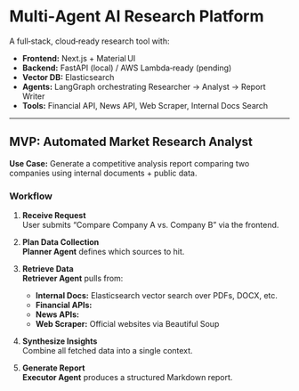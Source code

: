 # Multi‑Agent AI Research Platform

A full‑stack, cloud‑ready research tool with:

- **Frontend:** Next.js + Material UI  
- **Backend:** FastAPI (local) / AWS Lambda‑ready (pending)  
- **Vector DB:** Elasticsearch  
- **Agents:** LangGraph orchestrating Researcher → Analyst → Report Writer  
- **Tools:** Financial API, News API, Web Scraper, Internal Docs Search  

---

## MVP: Automated Market Research Analyst

**Use Case:** Generate a competitive analysis report comparing two companies using internal documents + public data.

### Workflow

1. **Receive Request**  
   User submits “Compare Company A vs. Company B” via the frontend.

2. **Plan Data Collection**  
   **Planner Agent** defines which sources to hit.

3. **Retrieve Data**  
   **Retriever Agent** pulls from:  
   - **Internal Docs:** Elasticsearch vector search over PDFs, DOCX, etc.  
   - **Financial APIs:** 
   - **News APIs:**
   - **Web Scraper:** Official websites via Beautiful Soup  

4. **Synthesize Insights**  
   Combine all fetched data into a single context.

5. **Generate Report**  
   **Executor Agent** produces a structured Markdown report.
